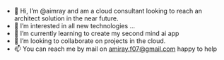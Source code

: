 - 👋 Hi, I’m @aimray and am a cloud consultant looking to reach an architect solution in the near future.
- 👀 I’m interested in all new technologies ...
- 🌱 I’m currently learning to create my second mind ai app
- 💞️ I’m looking to collaborate on projects in the cloud.
- 📫 You can reach me by mail on amiray.f07@gmail.com happy to help
